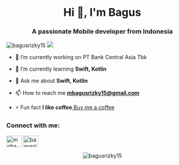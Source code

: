 <h1 align="center">Hi 👋, I'm Bagus</h1>
<h3 align="center">A passionate Mobile developer from Indonesia</h3>

<p align="left"> <img src="https://komarev.com/ghpvc/?username=bagusrizky15&label=Profile%20views&color=0e75b6&style=flat" alt="bagusrizky15"/> 
<img src="https://img.shields.io/github/followers/bagusrizky15?style=social"</p>

- 🔭 I’m currently working on PT Bank Central Asia Tbk

- 🌱 I’m currently learning **Swift, Kotlin** 

- 💬 Ask me about **Swift, Kotlin**

- 📫 How to reach me **mbagusrizky15@gmail.com**

- ⚡ Fun fact **I like coffee**<a href="https://trakteer.id/bagusrizky" target="blank"> Buy me a coffee</a>

<h3 align="left">Connect with me:</h3>
<p align="left">
<a href="https://linkedin.com/in/mohamadbagusrizkybba81a210" target="blank"><img align="center" src="https://raw.githubusercontent.com/rahuldkjain/github-profile-readme-generator/master/src/images/icons/Social/linked-in-alt.svg" alt="mohamadbagusrizkybba81a210" height="30" width="40" /></a>
<a href="https://www.youtube.com/c/bagusrizky" target="blank"><img align="center" src="https://raw.githubusercontent.com/rahuldkjain/github-profile-readme-generator/master/src/images/icons/Social/youtube.svg" alt="bagusrizky" height="30" width="40" /></a>

<br>
  
<p align="center"><img align="center" src="https://github-readme-streak-stats.herokuapp.com/?user=bagusrizky15&" alt="bagusrizky15" /></p>
